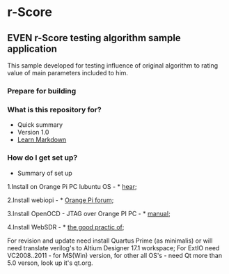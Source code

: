 # r-Score #

## EVEN r-Score testing algorithm sample application ##

This sample developed for testing influence of original algorithm to rating value of main parameters included to him.

### Prepare for building ###

### What is this repository for? ###

 * Quick summary
 * Version 
 1.0 
 * [Learn Markdown](https://bitbucket.org/tutorials/markdowndemo)

### How do I get set up? ###

* Summary of set up

 1.Install on Orange Pi PC lubuntu OS - * [hear](http://www.instructables.com/id/Install-LUBUNTU-OS-on-Orange-Pi-Zero-Orange-Pi/);
 
 2.Install webiopi - * [Orange Pi forum](http://www.orangepi.org/orangepibbsen/forum.php?mod=viewthread&tid=1601);
 
 3.Install OpenOCD - JTAG over Orange PI PC - * [manual](https://github.com/synthetos/PiOCD/wiki/Using-a-Raspberry-Pi-as-a-JTAG-Dongle);
 
 4.Install WebSDR - * [the good practic of](http://sq7mru.blogspot.ru/);
 
 For revision and update need install Quartus Prime (as minimalis) or will need translate verilog's to Altium Designer 17.1 workspace;
 For ExtIO need VC2008..2011 - for MS(Win) version, for other all OS's - need Qt more than 5.0 verson, look up it's qt.org.
